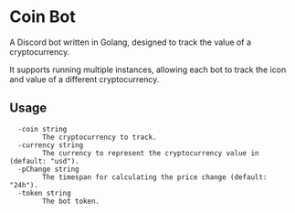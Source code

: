 # Coin Bot

A Discord bot written in Golang, designed to track the value of a cryptocurrency.

It supports running multiple instances, allowing each bot to track the icon and value of a different cryptocurrency.

## Usage

```
  -coin string
    	The cryptocurrency to track.
  -currency string
    	The currency to represent the cryptocurrency value in (default: "usd").
  -pChange string
    	The timespan for calculating the price change (default: "24h").
  -token string
    	The bot token.
```
